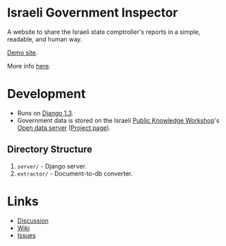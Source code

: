 # Israeli Government Inspector

A website to share the Israeli state comptroller's reports in a simple, readable, and human way.

[Demo site](http://govinspector.appspot.com).

More info [here](https://docs.google.com/document/d/1OfiYyeHHSgJv-cZG0YS6RbhaUmHh0i1HklEtURd-yYs/edit?hl=en&authkey=CLzPyIMP).

# Development

 - Runs on [Django 1.3](http://djangoproject.com).
 - Government data is stored on the Israeli [Public Knowledge Workshop](http://yeda.us)'s [Open data server](http://api.yeda.us) ([Project page](http://github.com/akariv/open-data-server)).

## Directory Structure

 1. `server/` - Django server.
 2. `extractor/` - Document-to-db converter.

# Links

- [Discussion](http://groups.google.com/group/israel-gov-inspector-inspector)
- [Wiki](http://govhackil.pbworks.com/w/page/40292907/Gov-Inspector)
- [Issues](https://track.nsa.co.il/projects/govinspector)

